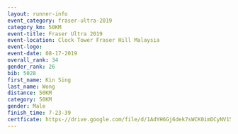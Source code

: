 ```yaml
---
layout: runner-info 
event_category: fraser-ultra-2019 
category_km: 50KM 
event-title: Fraser Ultra 2019 
event-location: Clock Tower Fraser Hill Malaysia 
event-logo: 
event-date: 08-17-2019 
overall_rank: 34
gender_rank: 26
bib: 5028
first_name: Kin Sing
last_name: Wong
distance: 50KM
category: 50KM
gender: Male
finish_time: 7-23-39
certficate: https-//drive.google.com/file/d/1AdYH6Gj6dek7sWCK0imDCyNV15mFCDTS/view?usp=sharing
---
```


